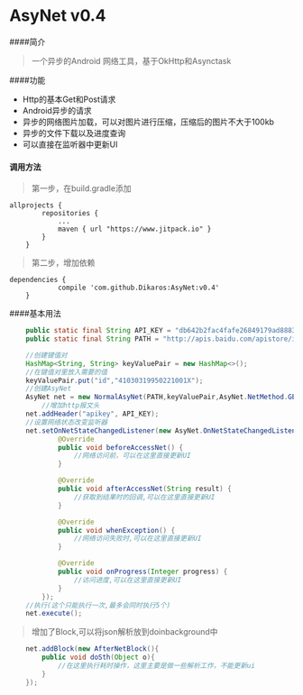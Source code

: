 # AsyNet v0.4
####简介
> 一个异步的Android 网络工具，基于OkHttp和Asynctask

####功能
* Http的基本Get和Post请求
* Android异步的请求
* 异步的网络图片加载，可以对图片进行压缩，压缩后的图片不大于100kb
* 异步的文件下载以及进度查询
* 可以直接在监听器中更新UI

#### 调用方法
> 第一步，在build.gradle添加

```
allprojects {
		repositories {
			...
			maven { url "https://www.jitpack.io" }
		}
	}
```

> 第二步，增加依赖

```
dependencies {
	        compile 'com.github.Dikaros:AsyNet:v0.4'
	}
```


####基本用法
```java
	public static final String API_KEY = "db642b2fac4fafe26849179ad8883592";
    public static final String PATH = "http://apis.baidu.com/apistore/idservice/id";

	//创建键值对
	HashMap<String, String> keyValuePair = new HashMap<>();
	//在键值对里放入需要的值
	keyValuePair.put("id","41030319950221001X");
	//创建AsyNet
	AsyNet net = new NormalAsyNet(PATH,keyValuePair,AsyNet.NetMethod.GET);
        //增加http报文头
    net.addHeader("apikey", API_KEY);  
    //设置网络状态改变监听器    
    net.setOnNetStateChangedListener(new AsyNet.OnNetStateChangedListener<String>() {
            @Override
            public void beforeAccessNet() {
                //网络访问前，可以在这里直接更新UI
            }

            @Override
            public void afterAccessNet(String result) {
                //获取到结果时的回调,可以在这里直接更新UI
            }

            @Override
            public void whenException() {
                //网络访问失败时,可以在这里直接更新UI
            }

            @Override
            public void onProgress(Integer progress) {
                //访问进度,可以在这里直接更新UI
            }
        });
    //执行(这个只能执行一次,最多会同时执行5个)
    net.execute();
```

> 增加了Block,可以将json解析放到doinbackground中

```java
	net.addBlock(new AfterNetBlock(){
		public void doSth(Object o){
			//在这里执行耗时操作，这里主要是做一些解析工作，不能更新ui
		}
	});
```
